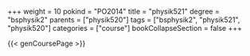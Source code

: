 +++
weight = 10
pokind = "PO2014"
title = "physik521"
degree = "bsphysik2"
parents = ["physik520"]
tags = ["bsphysik2", "physik521", "physik520"]
categories = ["course"]
bookCollapseSection = false
+++

{{< genCoursePage >}}
